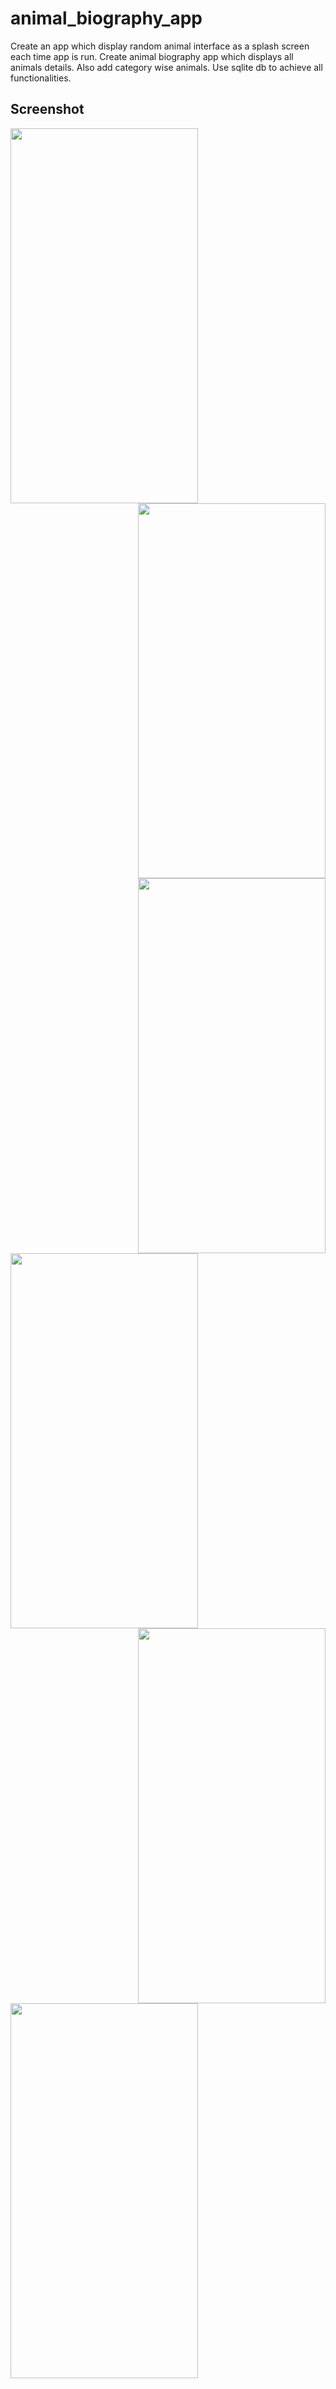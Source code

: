 # animal_biography_app

Create an app which display random animal interface as a splash screen each time app is run. Create animal biography app which displays all animals details. Also add category wise animals. Use sqlite db to achieve all functionalities.

## Screenshot

<img width="300" height="600" src="https://user-images.githubusercontent.com/113745196/206861814-80e8075b-1a6d-4259-9c5b-d48324ec2e6e.jpg"><img width="300" align="right" height="600" src="https://user-images.githubusercontent.com/113745196/206861810-0a6cf6af-7128-4e5c-a28a-9b9f0bae5b36.jpg"><img width="300" height="600" align="right" src="https://user-images.githubusercontent.com/113745196/206861811-f2e49be9-47b3-4599-8c70-833a7de40365.jpg"><img width="300" height="600" src="https://user-images.githubusercontent.com/113745196/206861812-02f0b3be-b67d-4c64-b87c-3140fd7c5288.jpg"><img width="300" height="600" align="right" src="https://user-images.githubusercontent.com/113745196/206861813-4e107f93-b7f4-49b4-85a7-407c7d00121c.jpg"><img width="300" height="600" src="https://user-images.githubusercontent.com/113745196/206861816-80b24159-0654-4289-96d9-f9bc06d70e8f.jpg">

